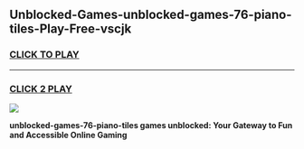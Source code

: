 
## Unblocked-Games-unblocked-games-76-piano-tiles-Play-Free-vscjk
<h3>
<a href="https://premium76.site?title=unblocked-games-76-piano-tiles&ref=21A">CLICK TO PLAY</a></h3>
<hr>

<h3>
<a href="https://premium76.site?title=unblocked-games-76-piano-tiles&ref=21A">CLICK 2 PLAY</a>
  
</h3>

<a href="https://premium76.site?title=unblocked-games-76-piano-tiles&ref=21A"><img src="https://clearcache.store/games.png"></a>


**unblocked-games-76-piano-tiles games unblocked: Your Gateway to Fun and Accessible Online Gaming**
